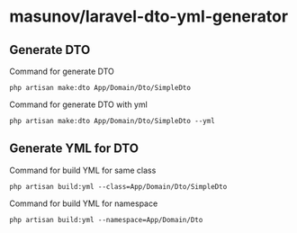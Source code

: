 # masunov/laravel-dto-yml-generator

## Generate DTO

Command for generate DTO

```
php artisan make:dto App/Domain/Dto/SimpleDto 
```

Command for generate DTO with yml

```
php artisan make:dto App/Domain/Dto/SimpleDto --yml
```

## Generate YML for DTO

Command for build YML for same class

```
php artisan build:yml --class=App/Domain/Dto/SimpleDto
```

Command for build YML for namespace

```
php artisan build:yml --namespace=App/Domain/Dto
```
